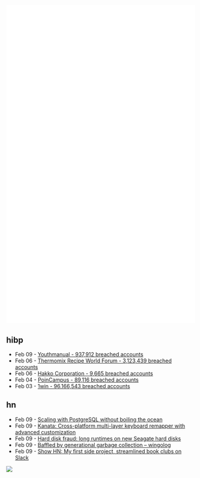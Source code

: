 ![Metrics](https://raw.githubusercontent.com/phixion/phixion/master/metrics.svg)

## hibp

<!--
for https://github.com/phixion/phixion/blob/main/.github/workflows/feeds.yml
-->
<!--START_SECTION:haveibeenpwnd-->
- Feb 09 - [Youthmanual - 937,912 breached accounts](https://haveibeenpwned.com/PwnedWebsites#Youthmanual)
- Feb 06 - [Thermomix Recipe World Forum - 3,123,439 breached accounts](https://haveibeenpwned.com/PwnedWebsites#Thermomix)
- Feb 06 - [Hakko Corporation - 9,665 breached accounts](https://haveibeenpwned.com/PwnedWebsites#Hakko)
- Feb 04 - [PoinCampus - 89,116 breached accounts](https://haveibeenpwned.com/PwnedWebsites#PoinCampus)
- Feb 03 - [1win - 96,166,543 breached accounts](https://haveibeenpwned.com/PwnedWebsites#1win)
<!--END_SECTION:haveibeenpwnd-->

## hn

<!--
for https://github.com/phixion/phixion/blob/main/.github/workflows/feeds.yml
-->
<!--START_SECTION:hn-->
- Feb 09 - [Scaling with PostgreSQL without boiling the ocean](https://www.shayon.dev/post/2025/40/scaling-with-postgresql-without-boiling-the-ocean/)
- Feb 09 - [Kanata: Cross-platform multi-layer keyboard remapper with advanced customization](https://github.com/jtroo/kanata)
- Feb 09 - [Hard disk fraud: long runtimes on new Seagate hard disks](https://www.heise.de/en/news/Hard-disk-fraud-Increasing-evidence-of-origin-in-China-10269059.html)
- Feb 09 - [Baffled by generational garbage collection – wingolog](https://wingolog.org/archives/2025/02/09/baffled-by-generational-garbage-collection)
- Feb 09 - [Show HN: My first side project, streamlined book clubs on Slack](https://booktalk.club/)
<!--END_SECTION:hn-->

<!--
for https://yhype.me
-->
![](https://hit.yhype.me/github/profile?user_id=13013670)
